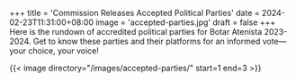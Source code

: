 +++
title = 'Commission Releases Accepted Political Parties'
date = 2024-02-23T11:31:00+08:00
image = 'accepted-parties.jpg'
draft = false
+++
Here is the rundown of accredited political parties for Botar Atenista 2023-2024. Get to know these parties and their platforms for an informed vote—your choice, your voice! 

{{< image directory="/images/accepted-parties/" start=1 end=3 >}}
